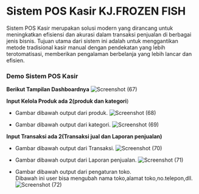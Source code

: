 # Sistem POS Kasir KJ.FROZEN FISH
Sistem POS Kasir merupakan solusi modern yang dirancang untuk meningkatkan efisiensi dan akurasi dalam transaksi penjualan di berbagai jenis bisnis. Tujuan utama dari sistem ini adalah untuk menggantikan metode tradisional kasir manual dengan pendekatan yang lebih terotomatisasi, memberikan pengalaman berbelanja yang lebih lancar dan efisien.</br>

### Demo Sistem POS Kasir
**Berikut Tampilan Dashboardnya**
![Screenshot (67)](https://github.com/ferdycuy/rpl_project/assets/115714443/d4a8f0b4-1e0b-4591-bd6a-b8e146666235)

**Input Kelola Produk ada 2(produk dan kategori**)
- Gambar dibawah output dari produk.
![Screenshot (68)](https://github.com/ferdycuy/rpl_project/assets/115714443/6c5cd85a-572c-448b-9824-3a5e8c5b121e)

- Gambar dibawah output dari kategori.
![Screenshot (69)](https://github.com/ferdycuy/rpl_project/assets/115714443/76b8a88a-f1ed-41a5-a027-4c1d29477e15)

**Input Transaksi ada 2(Transaksi jual dan Laporan penjualan)**
- Gambar dibawah output dari Transaksi.
![Screenshot (70)](https://github.com/ferdycuy/rpl_project/assets/115714443/61655800-5121-4efa-a020-5e5081d8cb09)

- Gambar dibawah output dari Laporan penjualan.
![Screenshot (71)](https://github.com/ferdycuy/rpl_project/assets/115714443/340bfb31-2567-4ba5-9ca3-ee986bee9b4e)

- Gambar dibawah output dari pengaturan toko.</br>
Dibawah ini user bisa mengubah nama toko,alamat toko,no.telepon,dll.
![Screenshot (72)](https://github.com/ferdycuy/rpl_project/assets/115714443/ad95e812-9202-4d06-9437-67369cf0c077)





